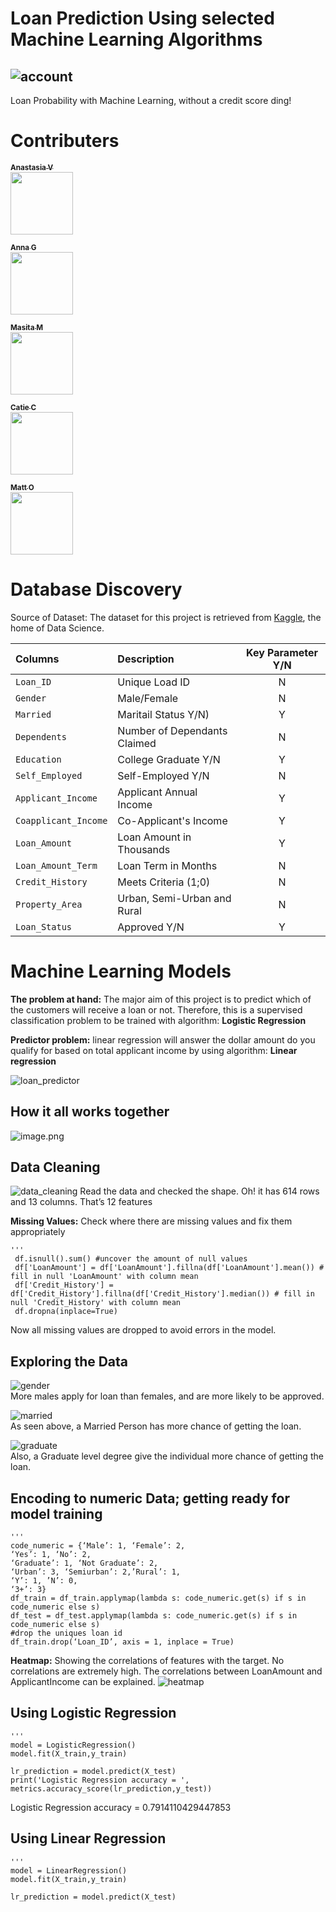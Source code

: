 # Loan Prediction Using selected Machine Learning Algorithms
![account](Images/account.jpg)
------------------------------
Loan Probability with Machine Learning, without a credit score ding!
<h1> ️Contributers </h1>

[<sub><b>Anastasia V</b></sub>](https://github.com/AnastasiaRV)<br/><img src="https://avatars0.githubusercontent.com/u/61332049?s=400&v=4" width="100px;"/><br/>

[<sub><b>Anna G</b></sub>](https://github.com/heyannag)<br/><img src="https://avatars1.githubusercontent.com/u/61209602?s=460&u=5dbd7647e94f58132f5f6e0274767e98fc11bd94&v=4" width="100px;"/><br/>
 
[<sub><b> Masita M </b></sub>](https://github.com/masitamohamad)<br/><img src="https://avatars3.githubusercontent.com/u/60247306?s=400&u=ae1efcb5e0637cdd4a2afe1c7ab45c9e7eb20bd6&v=4" width="100px;"/><br/>
 
[<sub><b> Catie C </b></sub>](https://github.com/csidneyclark)<br/><img src="https://avatars0.githubusercontent.com/u/61070215?s=400&v=4" width="100px;"/><br/>
 
[<sub><b> Matt O </b></sub>](https://github.com/oconnormatt781)<br/><img src="https://avatars1.githubusercontent.com/u/59668093?s=460&v=4" width="100px;"/><br/>


# Database Discovery 
Source of Dataset: The dataset for this project is retrieved from [Kaggle](https://www.kaggle.com/altruistdelhite04/loan-prediction-problem-dataset), the home of Data Science. 


Columns | Description | Key Parameter Y/N
:-----|:----- |:-----:
`Loan_ID` | Unique Load ID | N
`Gender` | Male/Female | N
`Married`| Maritail Status Y/N) | Y
`Dependents`| Number of Dependants Claimed | N
`Education` | College Graduate Y/N | Y
`Self_Employed`| Self-Employed Y/N | N
`Applicant_Income` | Applicant Annual Income | Y
`Coapplicant_Income` | Co-Applicant's Income | Y
`Loan_Amount`| Loan Amount in Thousands | Y
`Loan_Amount_Term` | Loan Term in Months | N
`Credit_History`| Meets Criteria (1;0) | N
`Property_Area` | Urban, Semi-Urban and Rural | N
`Loan_Status` | Approved Y/N | Y

# Machine Learning Models 
<b>The problem at hand:</b> The major aim of this project is to predict which of the customers will receive a loan or not. Therefore, this is a supervised classification problem to be trained with algorithm:
<b>Logistic Regression</b>


<b>Predictor problem:</b> linear regression will answer the dollar amount do you qualify for based on total applicant income by using algorithm:
<b>Linear regression</b>

![loan_predictor](Images/loan_predictor.gif)


## How it all works together
![image.png](Images/process_diagram.png)

## Data Cleaning
![data_cleaning](Images/data_cleaning.png)
Read the data and checked the shape. Oh! it has 614 rows and 13 columns. That’s 12 features

<b>Missing Values:</b> Check where there are missing values and fix them appropriately
   
    '''
     df.isnull().sum() #uncover the amount of null values
     df['LoanAmount'] = df['LoanAmount'].fillna(df['LoanAmount'].mean()) # fill in null 'LoanAmount' with column mean
     df['Credit_History'] = df['Credit_History'].fillna(df['Credit_History'].median()) # fill in null 'Credit_History' with column mean
     df.dropna(inplace=True) 
 
 Now all missing values are dropped to avoid errors in the model.

## Exploring the Data

![gender](Images/gender.png)<br/>
More males apply for loan than females, and are more likely to be approved. 

![married](Images/Loan_Status_Married.png)<br/>
As seen above, a Married Person has more chance of getting the loan.

![graduate](Images/Loan_Status_Education.png)<br/>
Also, a Graduate level degree give the individual more chance of getting the loan. 

## Encoding to numeric Data; getting ready for model training

    '''
    code_numeric = {‘Male’: 1, ‘Female’: 2,
    ‘Yes’: 1, ‘No’: 2,
    ‘Graduate’: 1, ‘Not Graduate’: 2,
    ‘Urban’: 3, ‘Semiurban’: 2,’Rural’: 1,
    ‘Y’: 1, ’N’: 0,
    ‘3+’: 3}
    df_train = df_train.applymap(lambda s: code_numeric.get(s) if s in code_numeric else s)
    df_test = df_test.applymap(lambda s: code_numeric.get(s) if s in code_numeric else s)
    #drop the uniques loan id
    df_train.drop(‘Loan_ID’, axis = 1, inplace = True)


<b>Heatmap:</b> Showing the correlations of features with the target. No correlations are extremely high. The correlations between LoanAmount and ApplicantIncome can be explained.
![heatmap](Images/Correlation_Matrix.png)

## Using Logistic Regression

    '''
    model = LogisticRegression()
    model.fit(X_train,y_train)

    lr_prediction = model.predict(X_test)
    print('Logistic Regression accuracy = ', metrics.accuracy_score(lr_prediction,y_test))
 Logistic Regression accuracy =  0.7914110429447853
 
## Using Linear Regression

    '''
    model = LinearRegression()
    model.fit(X_train,y_train)

    lr_prediction = model.predict(X_test)
